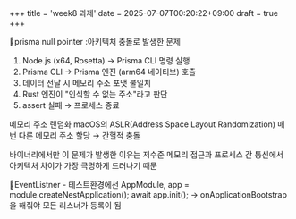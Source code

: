 +++
title = 'week8 과제'
date = 2025-07-07T00:20:22+09:00
draft = true
+++

🔵prisma null pointer 
:아키텍처 충돌로 발생한 문제

1. Node.js (x64, Rosetta) → Prisma CLI 명령 실행
2. Prisma CLI → Prisma 엔진 (arm64 네이티브) 호출
3. 데이터 전달 시 메모리 주소 포맷 불일치
4. Rust 엔진이 "인식할 수 없는 주소"라고 판단
5. assert 실패 → 프로세스 종료

메모리 주소 랜덤화
macOS의 ASLR(Address Space Layout Randomization)
매번 다른 메모리 주소 할당 → 간헐적 충돌

바이너리에서만 이 문제가 발생한 이유는 저수준 메모리 접근과 프로세스 간 통신에서 아키텍처 차이가 가장 극명하게 드러나기 때문

🔵EventListner - 테스트환경에선 AppModule, 
app = module.createNestApplication();
await app.init();
-> onApplicationBootstrap을 해줘야 모든 리스너가 등록이 됨

